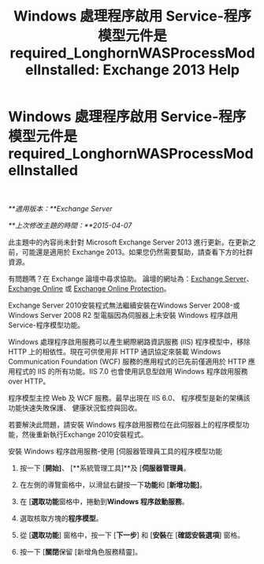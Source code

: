 ﻿---
title: 'Windows 處理程序啟用 Service-程序模型元件是 required_LonghornWASProcessModelInstalled: Exchange 2013 Help'
TOCTitle: Windows 處理程序啟用 Service-程序模型元件是 required_LonghornWASProcessModelInstalled
ms:assetid: 8cc13dbb-4921-4c07-8602-d26613d7730a
ms:mtpsurl: https://technet.microsoft.com/zh-tw/library/ms.exch.setupreadiness.longhornwasprocessmodelinstalled(v=EXCHG.150)
ms:contentKeyID: 50473697
ms.date: 05/21/2018
mtps_version: v=EXCHG.150
ms.translationtype: MT
---

# Windows 處理程序啟用 Service-程序模型元件是 required\_LonghornWASProcessModelInstalled

 

_**適用版本：**Exchange Server_

_**上次修改主題的時間：**2015-04-07_

此主題中的內容尚未針對 Microsoft Exchange Server 2013 進行更新。在更新之前，可能還是適用於 Exchange 2013。如果您仍然需要幫助，請查看下方的社群資源。

有問題嗎？在 Exchange 論壇中尋求協助。 論壇的網址為：[Exchange Server](https://go.microsoft.com/fwlink/p/?linkid=60612)、 [Exchange Online](https://go.microsoft.com/fwlink/p/?linkid=267542) 或 [Exchange Online Protection](https://go.microsoft.com/fwlink/p/?linkid=285351)。

Exchange Server 2010安裝程式無法繼續安裝在Windows Server 2008-或Windows Server 2008 R2 型電腦因為伺服器上未安裝 Windows 程序啟用 Service-程序模型功能。

Windows 處理程序啟用服務可以產生網際網路資訊服務 (IIS) 程序模型中，移除 HTTP 上的相依性。現在可供使用非 HTTP 通訊協定來裝載 Windows Communication Foundation (WCF) 服務的應用程式的已先前僅適用於 HTTP 應用程式的 IIS 的所有功能。IIS 7.0 也會使用訊息型啟用 Windows 程序啟用服務 over HTTP。

程序模型主控 Web 及 WCF 服務。最早出現在 IIS 6.0、 程序模型是新的架構該功能快速失敗保護、 健康狀況監控與回收。

若要解決此問題，請安裝 Windows 程序啟用服務位在此伺服器上的程序模型功能，然後重新執行Exchange 2010安裝程式。

安裝 Windows 程序啟用服務-使用 \[伺服器管理員工具的程序模型功能

1.  按一下 \[**開始\]**、 \[**系統管理工具\]**及 \[**伺服器管理員**。

2.  在左側的導覽窗格中，以滑鼠右鍵按一下**功能**和 \[**新增功能\]**。

3.  在 \[**選取功能**窗格中，捲動到**Windows 程序啟動服務**。

4.  選取核取方塊的**程序模型**。

5.  從 \[**選取功能**\] 窗格中，按一下 \[**下一步**\] 和 \[**安裝**在 \[**確認安裝選項**\] 窗格。

6.  按一下 \[**關閉**保留 \[新增角色服務精靈\]。

